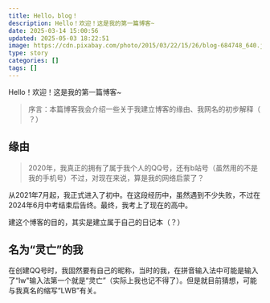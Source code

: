 ```yaml
---
title: Hello，blog！
description: Hello！欢迎！这是我的第一篇博客~
date: 2025-03-14 15:00:56
updated: 2025-05-03 18:22:51
image: https://cdn.pixabay.com/photo/2015/03/22/15/26/blog-684748_640.jpg
type: story
categories: []
tags: []
---
```


Hello！欢迎！这是我的第一篇博客~

<!--more-->

> 序言：本篇博客我会介绍一些关于我建立博客的缘由、我网名的初步解释（ ？）


## 缘由


>2020年，我真正的拥有了属于我个人的QQ号，还有b站号（虽然用的不是我的手机号）不过，对现在来说，算是我的网络启蒙了？

从2021年7月起，我正式进入了初中。在这段经历中，虽然遇到不少失败，不过在2024年6月中考结束后告终。最终，我考上了现在的高中。

建这个博客的目的，其实是建立属于自己的日记本（？）

## 名为“灵亡”的我

在创建QQ号时，我固然要有自己的昵称，当时的我，在拼音输入法中可能是输入了“lw"输入法第一个就是“灵亡”（实际上我也记不得了）。但是就目前猜想，可能与我真名的缩写“LWB”有关。


